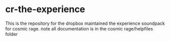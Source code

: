 # cr-the-experience
This is the repository for the dropbox maintained the experience soundpack for cosmic rage.
note all documentation is in the cosmic rage/helpfiles folder
  
